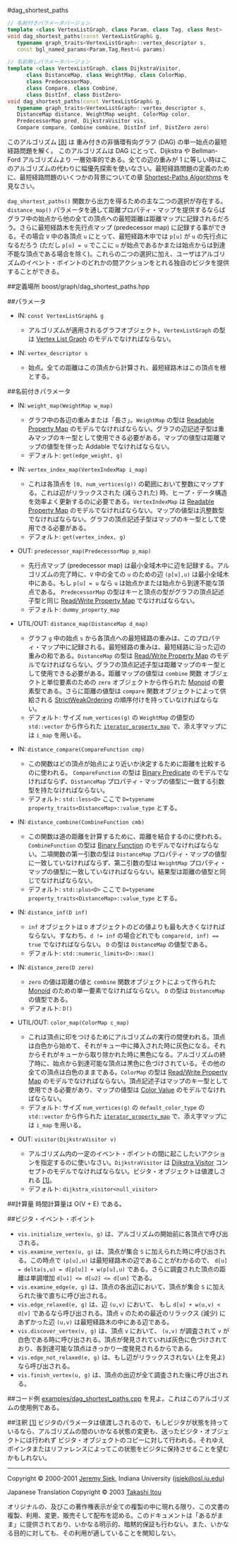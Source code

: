 #dag_shortest_paths
```cpp
// 名前付きパラメータバージョン
template <class VertexListGraph, class Param, class Tag, class Rest>
void dag_shortest_paths(const VertexListGraph& g,
   typename graph_traits<VertexListGraph>::vertex_descriptor s,
   const bgl_named_params<Param,Tag,Rest>& params)

// 名前無しパラメータバージョン
template <class VertexListGraph, class DijkstraVisitor, 
	  class DistanceMap, class WeightMap, class ColorMap, 
	  class PredecessorMap,
	  class Compare, class Combine, 
	  class DistInf, class DistZero>
void dag_shortest_paths(const VertexListGraph& g,
   typename graph_traits<VertexListGraph>::vertex_descriptor s, 
   DistanceMap distance, WeightMap weight, ColorMap color,
   PredecessorMap pred, DijkstraVisitor vis, 
   Compare compare, Combine combine, DistInf inf, DistZero zero)
```

このアルゴリズム [[8]](./bibliography.md#clr90) は 重み付きの非循環有向グラフ (DAG) の単一始点の最短経路問題を解く。 このアルゴリズムは DAG にとって、Dijkstra や Bellman-Ford アルゴリズムより 一層効率的である。全ての辺の重みが 1 に等しい時はこのアルゴリズムの代わりに幅優先探索を使いなさい。最短経路問題の定義のために、最短経路問題のいくつかの背景についての章 [Shortest-Paths Algorithms](./graph_theory_review.md#shortest-path-algorithms) を見なさい。

`dag_shortest_paths()` 関数から出力を得るための主な二つの選択が存在する。`distance_map()` パラメータを通して距離プロパティ・マップを提供するならばグラフ中の始点から他の全ての頂点への最短距離は距離マップに記録されるだろう。さらに最短経路木を先行点マップ (predecessor map) に記録する事ができる。その場合 `V` 中の各頂点 `u` にとって、最短経路木中では `p[u]` が `u` の先行点になるだろう (ただし `p[u] = u` でここに `u` が始点であるかまたは始点からは到達不能な頂点である場合を除く)。これらの二つの選択に加え、ユーザはアルゴリズムのイベント・ポイントのどれかの間アクションをとれる独自のビジタを提供することができる。


##定義場所
boost/graph/dag_shortest_paths.hpp


##パラメータ

- IN: `const VertexListGraph& g`
	- アルゴリズムが適用されるグラフオブジェクト。`VertexListGraph` の型は [Vertex List Graph](./VertexListGraph.md) のモデルでなければならない。

- IN: `vertex_descriptor s`
	- 始点。全ての距離はこの頂点から計算され、最短経路木はこの頂点を根とする。


##名前付きパラメータ

- IN: `weight_map(WeightMap w_map)`
	- グラフ中の各辺の重みまたは「長さ」。`WeightMap` の型は [Readable Property Map](../property_map/ReadablePropertyMap.md) のモデルでなければならない。グラフの辺記述子型は重みマップのキー型として使用できる必要がある。マップの値型は距離マップの値型を伴った Addable でなければならない。 
	- デフォルト: `get(edge_weight, g)`

- IN: `vertex_index_map(VertexIndexMap i_map)`
	- これは各頂点を `[0, num_vertices(g))` の範囲において整数にマップする。これは辺がリラックスされた (減らされた) 時、ヒープ・データ構造を効率よく更新するのに必要である。`VertexIndexMap` は [Readable Property Map](../property_map/ReadablePropertyMap.md) のモデルでなければならない。マップの値型は汎整数型でなければならない。グラフの頂点記述子型はマップのキー型として使用できる必要がある。
	- デフォルト: `get(vertex_index, g)`

- OUT: `predecessor_map(PredecessorMap p_map)`
	- 先行点マップ (predecessor map) は最小全域木中に辺を記録する。アルゴリズムの完了時に、`V` 中の全ての `u` のための辺 `(p[u],u)` は最小全域木中にある。もし `p[u] = u` なら `u` は始点かまたは始点から到達不能な頂点である。 `PredecessorMap` の型はキーと頂点の型がグラフの頂点記述子型と同じ [Read/Write Property Map](../property_map/ReadWritePropertyMap.md) でなければならない。
	- デフォルト: `dummy_property_map`

- UTIL/OUT: `distance_map(DistanceMap d_map)`
	- グラフ `g` 中の始点 `s` から各頂点への最短経路の重みは、このプロパティ・マップ中に記録される。最短経路の重みは、最短経路に沿った辺の重みの和である。`DistanceMap` の型は [Read/Write Property Map](../property_map/ReadWritePropertyMap.md) のモデルでなければならない。グラフの頂点記述子型は距離マップのキー型として使用できる必要がある。距離マップの値型は `combine` 関数 オブジェクトと単位要素のための `zero` オブジェクトから作られた [Monoid](./Monoid.md) の要素型である。さらに距離の値型は `compare` 関数オブジェクトによって供給される [StrictWeakOrdering](http://www.sgi.com/tech/stl/StrictWeakOrdering.html) の順序付けを持っていなければならない。
	- デフォルト: サイズ `num_vertices(g)` の `WeightMap` の値型の `std::vector` から作られた [`iterator_property_map`](../property_map/iterator_property_map.md) で、添え字マップには `i_map` を用いる。

- IN: `distance_compare(CompareFunction cmp)`
	- この関数はどの頂点が始点により近いか決定するために距離を比較するのに使われる。 `CompareFunction` の型は [Binary Predicate](http://www.sgi.com/tech/stl/BinaryPredicate.html) のモデルでなければならず、`DistanceMap` プロパティ・マップの値型に一致する引数型を持たなければならない。
	- デフォルト: `std::less<D>` ここで `D=typename property_traits<DistanceMap>::value_type` とする。

- IN: `distance_combine(CombineFunction cmb)`
	- この関数は道の距離を計算するために、距離を結合するのに使われる。 `CombineFunction` の型は [Binary Function](http://www.sgi.com/tech/stl/BinaryPredicate.html) のモデルでなければならない。二項関数の第一引数の型は `DistanceMap` プロパティ・マップの値型に一致していなければならず、第二引数の型は `WeightMap` プロパティ・マップの値型に一致していなければならない。結果型は距離の値型と同じでなければならない。
	- デフォルト: `std::plus<D>` ここで `D=typename property_traits<DistanceMap>::value_type` とする。

- IN: `distance_inf(D inf)`
	- `inf` オブジェクトは `D` オブジェクトのどの値よりも最も大きくなければならない。すなわち、`d != inf` の場合どれでも `compare(d, inf) == true` でなければならない。 `D` の型は `DistanceMap` の値型である。 
	- デフォルト: `std::numeric_limits<D>::max()`

- IN: `distance_zero(D zero)`
	- `zero` の値は距離の値と `combine` 関数オブジェクトによって作られた [Monoid](./Monoid.md) のための単一要素でなければならない。 `D` の型は `DistanceMap` の値型である。
	- デフォルト: `D()`

- UTIL/OUT: `color_map(ColorMap c_map)`
	- これは頂点に印をつけるためにアルゴリズムの実行の間使われる。頂点は白色から始めて、それがキュー中に挿入された時に灰色になる。それからそれがキューから取り除かれた時に黒色になる。アルゴリズムの終了時に、始点から到達可能な頂点は黒色に色づけされている。その他の全ての頂点は白色のままである。`ColorMap` の型は [Read/Write Property Map](../property_map/ReadWritePropertyMap.md) のモデルでなければならない。頂点記述子はマップのキー型として使用できる必要があり、マップの値型は [Color Value](./ColorValue.md) のモデルでなければならない。 
	- デフォルト: サイズ `num_vertices(g)` の `default_color_type` の `std::vector` から作られた [`iterator_property_map`](../property_map/iterator_property_map.md) で、添え字マップには `i_map` を用いる。

- OUT: `visitor(DijkstraVisitor v)`
	- アルゴリズム内の一定のイベント・ポイントの間に起こしたいアクションを指定するのに使いなさい。`DijkstraVisitor` は [Dijkstra Visitor](./DijkstraVisitor.md) コンセプトのモデルでなければならない。ビジタ・オブジェクトは値渡しされる [[1]](#note_1)。
	- デフォルト: `dijkstra_visitor<null_visitor>`


##計算量
時間計算量は O(V + E) である。


##ビジタ・イベント・ポイント

- `vis.initialize_vertex(u, g)` は、アルゴリズムの開始前に各頂点で呼び出される。
- `vis.examine_vertex(u, g)` は、頂点が集合 `S` に加えられた時に呼び出される。この時点で `(p[u],u)` は最短経路木の辺であることがわかるので、 `d[u] = delta(s,u) = d[p[u]] + w(p[u],u)` である。さらに調査された頂点の距離は単調増加 `d[u1] <= d[u2] <= d[un]` である。
- `vis.examine_edge(e, g)` は、頂点の各出辺において、頂点が集合 `S` に加えられた後で直ちに呼び出される。
- `vis.edge_relaxed(e, g)` は、辺 `(u,v)` において、 もし `d[u] + w(u,v) < d[v]` であるなら呼び出される。頂点 `v` のための最近のリラックス (減少) にあずかった辺 `(u,v)` は最短経路木の中にある辺である。
- `vis.discover_vertex(v, g)` は、頂点 `v` において、 `(u,v)` が調査されて `v` が白色である時に呼び出される。頂点が発見されていれば灰色に色づけされており、各到達可能な頂点はきっかり一度発見されるからである。
- `vis.edge_not_relaxed(e, g)` は、もし辺がリラックスされない (上を見よ) なら呼び出される。
- `vis.finish_vertex(u, g)` は、頂点の出辺が全て調査された後に呼び出される。


##コード例
[examples/dag_shortest_paths.cpp](./examples/dag_shortest_paths.cpp.md) を見よ。これはこのアルゴリズムの使用例である。


##注釈
<a name="note_1" href="#note_1">[1]</a> ビジタのパラメータは値渡しされるので、もしビジタが状態を持っているなら、アルゴリズムの間のいかなる状態の変更も、送ったビジタ・オブジェクトには行われず ビジタ・オブジェクトのコピーに対して行われる。それゆえポインタまたはリファレンスによってこの状態をビジタに保持させることを望むかもしれない。


***
Copyright © 2000-2001 [Jeremy Siek](http://www.boost.org/doc/libs/1_31_0/people/jeremy_siek.htm), Indiana University (<jsiek@osl.iu.edu>)

Japanese Translation Copyright © 2003 [Takashi Itou](takashi-it@po6.nsk.ne.jp)

オリジナルの、及びこの著作権表示が全ての複製の中に現れる限り、この文書の複製、利用、変更、販売そして配布を認める。このドキュメントは「あるがまま」に提供されており、いかなる明示的、暗黙的保証も行わない。また、いかなる目的に対しても、その利用が適していることを関知しない。

